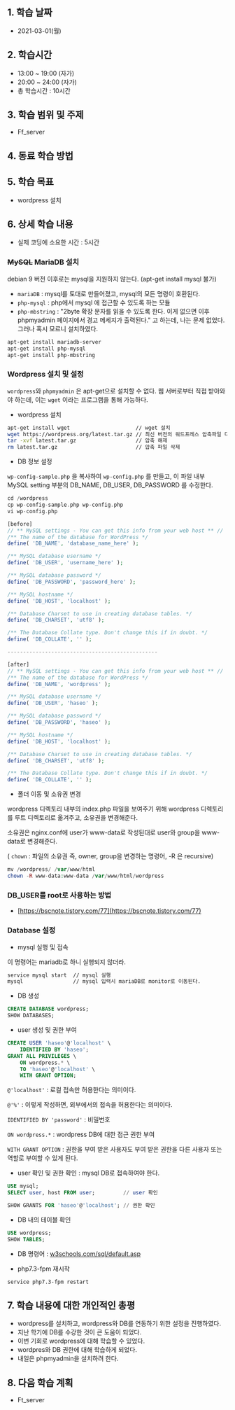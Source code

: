 ## 1. 학습 날짜
+ 2021-03-01(월)

## 2. 학습시간
+ 13:00 ~ 19:00 (자가)   
+ 20:00 ~ 24:00 (자가)
+ 총 학습시간 : 10시간

## 3. 학습 범위 및 주제
+ Ff_server

## 4. 동료 학습 방법


## 5. 학습 목표
+ wordpress 설치 

## 6. 상세 학습 내용
+ 실제 코딩에 소요한 시간 : 5시간    
    
### ~~MySQL~~ MariaDB 설치

debian 9 버전 이후로는 mysql을 지원하지 않는다. (apt-get install mysql 불가)

- `mariaDB` : mysql를 토대로 만들어졌고, mysql의 모든 명령이 호환된다.
- `php-mysql` : php에서 mysql 에 접근할 수 있도록 하는 모듈
- `php-mbstring` : "2byte  확장 문자를 읽을 수 있도록 한다. 이게 없으면 이후 phpmyadmin 페이지에서 경고 메세지가 출력된다." 고 하는데, 나는 문제 없었다. 그러나 혹시 모르니 설치하였다.

```bash
apt-get install mariadb-server
apt-get install php-mysql
apt-get install php-mbstring
```

### Wordpress 설치 및 설정

`wordpress`와 `phpmyadmin` 은 apt-get으로 설치할 수 없다. 웹 서버로부터 직접 받아와야 하는데, 이는 `wget` 이라는 프로그램을 통해 가능하다.

- wordpress 설치

```bash
apt-get install wget                     // wget 설치
wget https://wordpress.org/latest.tar.gz // 최신 버전의 워드프레스 압축파일 다운
tar -xvf latest.tar.gz                   // 압축 해제
rm latest.tar.gz                         // 압축 파일 삭제
```

- DB 정보 설정

`wp-config-sample.php` 을 복사하여 `wp-config.php` 를 만들고, 이 파일 내부 MySQL setting 부분의 DB_NAME, DB_USER, DB_PASSWORD 를 수정한다.

```php
cd /wordpress
cp wp-config-sample.php wp-config.php
vi wp-config.php

[before]
// ** MySQL settings - You can get this info from your web host ** //
/** The name of the database for WordPress */
define( 'DB_NAME', 'database_name_here' );

/** MySQL database username */
define( 'DB_USER', 'username_here' );

/** MySQL database password */
define( 'DB_PASSWORD', 'password_here' );

/** MySQL hostname */
define( 'DB_HOST', 'localhost' );

/** Database Charset to use in creating database tables. */
define( 'DB_CHARSET', 'utf8' );

/** The Database Collate type. Don't change this if in doubt. */
define( 'DB_COLLATE', '' );

------------------------------------------------

[after]
// ** MySQL settings - You can get this info from your web host ** //
/** The name of the database for WordPress */
define( 'DB_NAME', 'wordpress' );

/** MySQL database username */
define( 'DB_USER', 'haseo' );

/** MySQL database password */
define( 'DB_PASSWORD', 'haseo' );

/** MySQL hostname */
define( 'DB_HOST', 'localhost' );

/** Database Charset to use in creating database tables. */
define( 'DB_CHARSET', 'utf8' );

/** The Database Collate type. Don't change this if in doubt. */
define( 'DB_COLLATE', '' );
```

- 폴더 이동 및 소유권 변경

wordpress 디렉토리 내부의 index.php 파일을 보여주기 위해 wordpress 디렉토리를 루트 디렉토리로 옮겨주고, 소유권을 변경해준다.

소유권은 nginx.conf에 user가 www-data로 작성된대로 user와 group을 www-data로 변경해준다.

( `chown` : 파일의 소유권 즉, owner, group을 변경하는 명령어, -R 은 recursive) 

```php
mv /wordpress/ /var/www/html
chown -R www-data:www-data /var/www/html/wordpress
```

### DB_USER를 root로 사용하는 방법

- [https://bscnote.tistory.com/77](https://bscnote.tistory.com/77)

### Database 설정

- mysql 실행 및 접속

이 명령어는 mariadb로 하니 실행되지 않더라.

```bash
service mysql start  // mysql 실행
mysql                // mysql 입력시 mariaDB로 monitor로 이동된다.
```

- DB 생성

```sql
CREATE DATABASE wordpress;
SHOW DATABASES;
```

- user 생성 및 권한 부여

```sql
CREATE USER 'haseo'@'localhost' \
	IDENTIFIED BY 'haseo';
GRANT ALL PRIVILEGES \
	ON wordpress.* \
	TO 'haseo'@'localhost' \
	WITH GRANT OPTION; 
```

`@'localhost'` : 로컬 접속만 허용한다는 의미이다.

`@'%'` : 이렇게 작성하면, 외부에서의 접속을 허용한다는 의미이다.

`IDENTIFIED BY 'password'`  : 비밀번호 

`ON wordpress.*` : wordpress DB에 대한 접근 권한 부여

`WITH GRANT OPTION` : 권한을 부여 받은 사용자도 부여 받은 권한을 다른 사용자 또는 역할로 부여할 수 있게 된다.

- user 확인 및 권한 확인 : mysql DB로 접속하여야 한다.

```sql
USE mysql;
SELECT user, host FROM user;         // user 확인

SHOW GRANTS FOR 'haseo'@'localhost'; // 권한 확인
```

- DB 내의 테이블 확인

```sql
USE wordpress;
SHOW TABLES;
```

- DB 명령어 : [w3schools.com/sql/default.asp](http://w3schools.com/sql/default.asp)

- php7.3-fpm 재시작

```bash
service php7.3-fpm restart
```
## 7. 학습 내용에 대한 개인적인 총평
+ wordpress를 설치하고, wordpress와 DB를 연동하기 위한 설정을 진행하였다.
+ 지난 학기에 DB를 수강한 것이 큰 도움이 되었다.
+ 이번 기회로 wordpress에 대해 학습할 수 있었다.
+ wordpres와 DB 권한에 대해 학습하게 되었다.
+ 내일은 phpmyadmin을 설치하려 한다.

## 8. 다음 학습 계획
+ Ft_server

